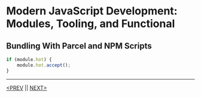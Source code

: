 # Modern JavaScript Development: Modules, Tooling, and Functional

## Bundling With Parcel and NPM Scripts

```jsx
if (module.hot) {
	module.hot.accept();
}
```

---

[<PREV](./cjs221204.md) || [NEXT>](./cjs221206.md)
